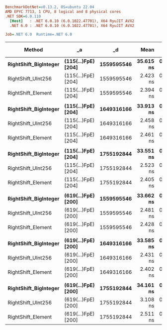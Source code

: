 ``` ini

BenchmarkDotNet=v0.13.2, OS=ubuntu 22.04
AMD EPYC 7713, 1 CPU, 8 logical and 8 physical cores
.NET SDK=6.0.110
  [Host]   : .NET 6.0.10 (6.0.1022.47701), X64 RyuJIT AVX2
  .NET 6.0 : .NET 6.0.10 (6.0.1022.47701), X64 RyuJIT AVX2

Job=.NET 6.0  Runtime=.NET 6.0  

```
|                Method |                  _a |         _d |      Mean |     Error |    StdDev | Ratio | Allocated | Alloc Ratio |
|---------------------- |-------------------- |----------- |----------:|----------:|----------:|------:|----------:|------------:|
| **RightShift_BigInteger** | **(115(...)FpE) [204]** | **1559595546** | **35.615 ns** | **0.2175 ns** | **0.1816 ns** |  **1.00** |         **-** |          **NA** |
|    RightShift_UInt256 | (115(...)FpE) [204] | 1559595546 |  2.423 ns | 0.0985 ns | 0.1054 ns |  0.07 |         - |          NA |
|    RightShift_Element | (115(...)FpE) [204] | 1559595546 |  2.394 ns | 0.1011 ns | 0.0946 ns |  0.07 |         - |          NA |
|                       |                     |            |           |           |           |       |           |             |
| **RightShift_BigInteger** | **(115(...)FpE) [204]** | **1649316166** | **33.913 ns** | **0.3637 ns** | **0.3224 ns** |  **1.00** |         **-** |          **NA** |
|    RightShift_UInt256 | (115(...)FpE) [204] | 1649316166 |  2.458 ns | 0.1125 ns | 0.1423 ns |  0.07 |         - |          NA |
|    RightShift_Element | (115(...)FpE) [204] | 1649316166 |  2.461 ns | 0.1150 ns | 0.1824 ns |  0.07 |         - |          NA |
|                       |                     |            |           |           |           |       |           |             |
| **RightShift_BigInteger** | **(115(...)FpE) [204]** | **1755192844** | **33.551 ns** | **0.2573 ns** | **0.2281 ns** |  **1.00** |         **-** |          **NA** |
|    RightShift_UInt256 | (115(...)FpE) [204] | 1755192844 |  2.523 ns | 0.1148 ns | 0.2071 ns |  0.08 |         - |          NA |
|    RightShift_Element | (115(...)FpE) [204] | 1755192844 |  2.405 ns | 0.0615 ns | 0.0545 ns |  0.07 |         - |          NA |
|                       |                     |            |           |           |           |       |           |             |
| **RightShift_BigInteger** | **(619(...)FpE) [200]** | **1559595546** | **33.662 ns** | **0.4184 ns** | **0.3914 ns** |  **1.00** |         **-** |          **NA** |
|    RightShift_UInt256 | (619(...)FpE) [200] | 1559595546 |  2.481 ns | 0.1150 ns | 0.1129 ns |  0.07 |         - |          NA |
|    RightShift_Element | (619(...)FpE) [200] | 1559595546 |  2.428 ns | 0.1130 ns | 0.1759 ns |  0.07 |         - |          NA |
|                       |                     |            |           |           |           |       |           |             |
| **RightShift_BigInteger** | **(619(...)FpE) [200]** | **1649316166** | **33.585 ns** | **0.2360 ns** | **0.1970 ns** |  **1.00** |         **-** |          **NA** |
|    RightShift_UInt256 | (619(...)FpE) [200] | 1649316166 |  2.431 ns | 0.1033 ns | 0.1482 ns |  0.07 |         - |          NA |
|    RightShift_Element | (619(...)FpE) [200] | 1649316166 |  2.402 ns | 0.0976 ns | 0.0913 ns |  0.07 |         - |          NA |
|                       |                     |            |           |           |           |       |           |             |
| **RightShift_BigInteger** | **(619(...)FpE) [200]** | **1755192844** | **34.161 ns** | **0.3308 ns** | **0.2933 ns** |  **1.00** |         **-** |          **NA** |
|    RightShift_UInt256 | (619(...)FpE) [200] | 1755192844 |  3.108 ns | 0.0934 ns | 0.0874 ns |  0.09 |         - |          NA |
|    RightShift_Element | (619(...)FpE) [200] | 1755192844 |  2.511 ns | 0.1091 ns | 0.1021 ns |  0.07 |         - |          NA |

